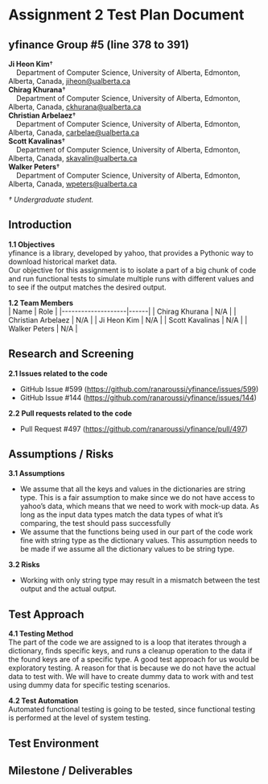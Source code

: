 # Assignment 2 Test Plan Document

## yfinance Group #5 (line 378 to 391)
**Ji Heon Kim**†<br>
&nbsp;&nbsp;&nbsp;&nbsp;Department of Computer Science, University of Alberta, Edmonton, Alberta, Canada, jiheon@ualberta.ca<br>
**Chirag Khurana**†<br>
&nbsp;&nbsp;&nbsp;&nbsp;Department of Computer Science, University of Alberta, Edmonton, Alberta, Canada, ckhurana@ualberta.ca <br>
**Christian Arbelaez**†<br>
&nbsp;&nbsp;&nbsp;&nbsp;Department of Computer Science, University of Alberta, Edmonton, Alberta, Canada, carbelae@ualberta.ca <br>
**Scott Kavalinas**†<br>
&nbsp;&nbsp;&nbsp;&nbsp;Department of Computer Science, University of Alberta, Edmonton, Alberta, Canada, skavalin@ualberta.ca <br>
**Walker Peters**†<br>
&nbsp;&nbsp;&nbsp;&nbsp;Department of Computer Science, University of Alberta, Edmonton, Alberta, Canada, wpeters@ualberta.ca <br>

*† Undergraduate student.*


## Introduction
**1.1 Objectives**<br>
yfinance is a library, developed by yahoo, that provides a Pythonic way to download historical market data.<br>
Our objective for this assignment is to isolate a part of a big chunk of code and run functional tests to simulate 
multiple runs with different values and to see if the output matches the desired output.

**1.2 Team Members**<br>
| Name               | Role |
|--------------------|------|
| Chirag Khurana     | N/A  |
| Christian Arbelaez | N/A  |
| Ji Heon Kim        | N/A  |
| Scott Kavalinas    | N/A  |
| Walker Peters      | N/A  |


## Research and Screening
**2.1 Issues related to the code**<br>
- GitHub Issue #599 (https://github.com/ranaroussi/yfinance/issues/599)
- GitHub Issue #144 (https://github.com/ranaroussi/yfinance/issues/144)

**2.2 Pull requests related to the code**<br>
- Pull Request #497 (https://github.com/ranaroussi/yfinance/pull/497)


## Assumptions / Risks
**3.1 Assumptions**<br>
- We assume that all the keys and values in the dictionaries are string type. This is a fair assumption to make 
since we do not have access to yahoo’s data, which means that we need to work with mock-up data. As long as the 
input data types match the data types of what it’s comparing, the test should pass successfully
- We assume that the functions being used in our part of the code work fine with string type as the dictionary 
values. This assumption needs to be made if we assume all the dictionary values to be string type.

**3.2 Risks**<br>
- Working with only string type may result in a mismatch between the test output and the actual output.


## Test Approach
**4.1 Testing Method**<br>
The part of the code we are assigned to is a loop that iterates through a dictionary, finds specific keys, and 
runs a cleanup operation to the data if the found keys are of a specific type. A good test approach for us would 
be exploratory testing. A reason for that is because we do not have the actual data to test with. We will have to 
create dummy data to work with and test using dummy data for specific testing scenarios. 

**4.2 Test Automation**<br>
Automated functional testing is going to be tested, since functional testing is performed at the level of system testing.


## Test Environment


## Milestone / Deliverables
